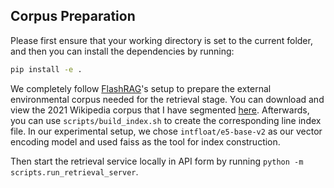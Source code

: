 ## Corpus Preparation


Please first ensure that your working directory is set to the current folder, and then you can install the dependencies by running:

```bash
pip install -e .
```

We completely follow [FlashRAG](https://github.com/RUC-NLPIR/FlashRAG)'s setup to prepare the external environmental corpus needed for the retrieval stage. You can download and view the 2021 Wikipedia corpus that I have segmented [here](https://modelscope.cn/datasets/yatzteng/AutoCOA_wikicorpus21_256w). Afterwards, you can use `scripts/build_index.sh` to create the corresponding line index file. In our experimental setup, we chose `intfloat/e5-base-v2` as our vector encoding model and used faiss as the tool for index construction.

Then start the retrieval service locally in API form by running `python -m scripts.run_retrieval_server`.
